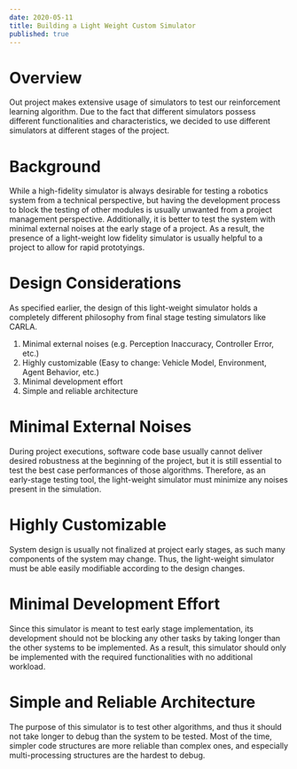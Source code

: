 ```yaml
---
date: 2020-05-11
title: Building a Light Weight Custom Simulator
published: true
---
```


# Overview

Out project makes extensive usage of simulators to test our reinforcement learning algorithm. Due to the fact that different simulators possess different functionalities and characteristics, we decided to use different simulators at different stages of the project.

# Background

While a high-fidelity simulator is always desirable for testing a robotics system from a technical perspective, but having the development process to block the testing of other modules is usually unwanted from a project management perspective. Additionally, it is better to test the system with minimal external noises at the early stage of a project. As a result, the presence of a light-weight low fidelity simulator is usually helpful to a project to allow for rapid prototyings.

# Design Considerations

As specified earlier, the design of this light-weight simulator holds a completely different philosophy from final stage testing simulators like CARLA.
1. Minimal external noises (e.g. Perception Inaccuracy, Controller Error, etc.)
2. Highly customizable (Easy to change: Vehicle Model, Environment, Agent Behavior, etc.)
3. Minimal development effort
4. Simple and reliable architecture

# Minimal External Noises

During project executions, software code base usually cannot deliver desired robustness at the beginning of the project, but it is still essential to test the best case performances of those algorithms. Therefore, as an early-stage testing tool, the light-weight simulator must minimize any noises present in the simulation.

# Highly Customizable

System design is usually not finalized at project early stages, as such many components of the system may change. Thus, the light-weight simulator must be able easily modifiable according to the design changes.

# Minimal Development Effort

Since this simulator is meant to test early stage implementation, its development should not be blocking any other tasks by taking longer than the other systems to be implemented. As a result, this simulator should only be implemented with the required functionalities with no additional workload.

# Simple and Reliable Architecture

The purpose of this simulator is to test other algorithms, and thus it should not take longer to debug than the system to be tested. Most of the time, simpler code structures are more reliable than complex ones, and especially multi-processing structures are the hardest to debug.
